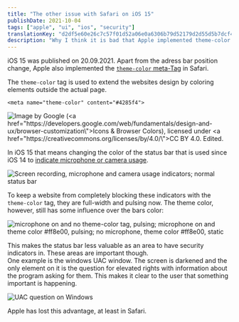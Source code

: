 ```yaml
---
title: "The other issue with Safari on iOS 15"
publishDate: 2021-10-04
tags: ["apple", "ui", "ios", "security"]
translationKey: "d2df5e60e26c7c57f01d52a06e0a6306b79d52179d2d55d5b7dcf4051f30756f"
description: "Why I think it is bad that Apple implemented theme-color in iOS 15."
---
```


iOS 15 was published on 20.09.2021. Apart from the adress bar position change, Apple also implemented the [`theme-color` meta-Tag](https://developer.mozilla.org/en-US/docs/Web/HTML/Element/meta/name/theme-color) in Safari.

The `theme-color` tag is used to extend the websites design by coloring elements outside the actual page.

~~~
<meta name="theme-color" content="#4285f4">
~~~

![Image by Google (<a href=\"https://developers.google.com/web/fundamentals/design-and-ux/browser-customization\">Icons & Browser Colors</a>), licensed under <a href=\"https://creativecommons.org/licenses/by/4.0/\">CC BY 4.0</a>. Edited.](meta-tag-theme-color.png "Example usage of the theme-color tag")

In iOS 15 that means changing the color of the status bar that is used since iOS 14 to [indicate microphone or camera usage](https://support.apple.com/en-us/HT211876).

![Screen recording, microphone and camera usage indicators; normal status bar](indicators-iOS15.png)

To keep a website from completely blocking these indicators with the `theme-color` tag, they are full-width and pulsing now. The theme color, however, still has some influence over the bars color:

![microphone on and no `theme-color` tag, pulsing; microphone on and `theme color #ff8e00`, pulsing; no microphone, `theme color #ff8e00`, static](indicators-colored-iOS15.png)

This makes the status bar less valuable as an area to have security indicators in. These areas are important though.  
One example is the windows UAC window. The screen is darkened and the only element on it is the question for elevated rights with information about the program asking for them. This makes it clear to the user that something important is happening.

![UAC question on Windows](uac.png)

Apple has lost this advantage, at least in Safari.